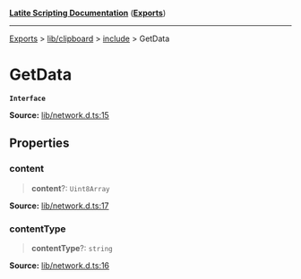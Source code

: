 [**Latite Scripting Documentation**](../../../../README.md) ([**Exports**](../../../../exports.md))

---

[Exports](../../../../exports.md) > [lib/clipboard](../../../index.md) > [include](../index.md) > GetData

# GetData

**`Interface`**

**Source:** [lib/network.d.ts:15](https://github.com/LatiteScripting/latitescripting.github.io/blob/1720dc7/definitions/lib/network.d.ts#L15)

## Properties

### content

> **content**?: `Uint8Array`

**Source:** [lib/network.d.ts:17](https://github.com/LatiteScripting/latitescripting.github.io/blob/1720dc7/definitions/lib/network.d.ts#L17)

### contentType

> **contentType**?: `string`

**Source:** [lib/network.d.ts:16](https://github.com/LatiteScripting/latitescripting.github.io/blob/1720dc7/definitions/lib/network.d.ts#L16)
